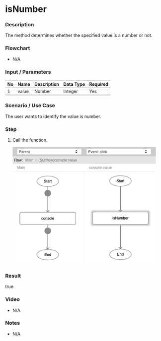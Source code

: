 ﻿# isNumber


### Description

The method determines whether the specified value is a number or not.

### Flowchart

- N/A 

### Input / Parameters

| No | Name | Description | Data Type | Required |
| ------ | ------ | ------ |------ | ------ |
| 1 | value | Number | Integer | Yes  |

### Scenario / Use Case

The user wants to identify the value is number.
<br>

### Step

1. Call the function.

    ![](isNumber-step-1.png?raw=true)
    
### Result

true

### Video

- N/A

<!--[![Video](http://i.imgur.com/Ot5DWAW.png)](https://youtu.be/StTqXEQ2l-Y?t=35s)-->

### Notes

- N/A